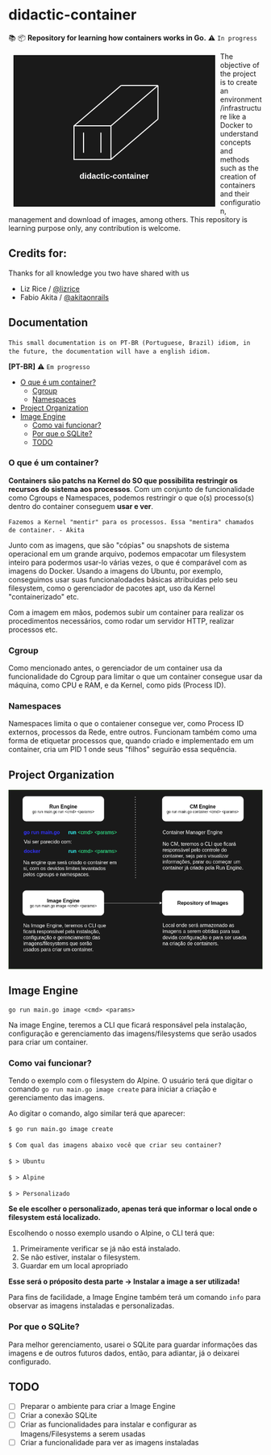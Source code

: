 # didactic-container
📚 📦 **Repository for learning how containers works in Go.** 
⚠️ `In progress`

<img src="https://github.com/realnfcs/didactic-container/blob/main/public/dcont_image.png" alt="container_img" width=400em height=300em align="left" hspace="10" vspace="6">
The objective of the project is to create an environment/infrastructure like a Docker to understand concepts and methods such as the creation of containers and their configuration, management and download of images, among others. This repository is learning purpose only, any contribution is welcome.


## Credits for:

Thanks for all knowledge you two have shared with us

* Liz Rice / [@lizrice](https://github.com/lizrice) 
* Fabio Akita / [@akitaonrails](https://github.com/akitaonrails)

## Documentation

`This small documentation is on PT-BR (Portuguese, Brazil) idiom, in the future, the documentation will have a english idiom.`

**[PT-BR]** ⚠️ `Em progresso`
- [O que é um container?](#o-que-é-um-container)
	- [Cgroup](#cgroup)
	- [Namespaces](#namespaces)
- [Project Organization](#project-organization)
- [Image Engine](#image-engine)
	- [Como vai funcionar?](#como-vai-funcionar)
	- [Por que o SQLite?](#por-que-o-sqlite)
	- [TODO](#todo)


### O que é um container?

**Containers são patchs na Kernel do SO que possibilita restringir os recursos do sistema aos processos**.
Com um conjunto de funcionalidade como Cgroups e Namespaces, podemos restringir o que o(s) processo(s) dentro 
do container conseguem **usar e ver**.

	Fazemos a Kernel "mentir" para os processos. Essa "mentira" chamados de container. - Akita
 
Junto com as imagens, que são "cópias" ou snapshots de sistema operacional em um grande arquivo, podemos empacotar um filesystem 
inteiro para podermos usar-lo várias vezes, o que é comparável com as imagens do Docker. Usando a imagens do Ubuntu, por exemplo,
conseguimos usar suas funcionalodades básicas atribuidas pelo seu filesystem, como o gerenciador de pacotes apt, uso da Kernel 
"containerizado" etc.

Com a imagem em mãos, podemos subir um container para realizar os procedimentos necessários, como rodar um servidor HTTP, realizar
processos etc.

### Cgroup

Como mencionado antes, o gerenciador de um container usa da funcionalidade do Cgroup para limitar o que um container consegue usar
da máquina, como CPU e RAM, e da Kernel, como pids (Process ID).

### Namespaces

Namespaces limita o que o contaiener consegue ver, como Process ID externos, processos da Rede, entre outros. Funcionam também como 
uma forma de etiquetar processos que, quando criado e implementado em um container, cria um PID 1 onde seus "filhos" seguirão essa
sequência.

## Project Organization

<div align="center">
	<img src="https://github.com/realnfcs/didactic-container/blob/main/public/project_infrastructure.png" alt="project_organization" align="center">
</div>

## Image Engine

	go run main.go image <cmd> <params>

Na image Engine, teremos a CLI que ficará responsável pela instalação, configuração e gerenciamento das imagens/filesystems que serão usados para criar um container.

### Como vai funcionar?

Tendo o exemplo com o filesystem do Alpine. O usuário terá que digitar o comando ` go run main.go image create `  para iniciar a criação e gerenciamento das imagens.

Ao digitar o comando, algo similar terá que aparecer:


	$ go run main.go image create
	
	$ Com qual das imagens abaixo você que criar seu container?
	
	$ > Ubuntu
	
	$ > Alpine
	
	$ > Personalizado


**Se ele escolher o personalizado, apenas terá que informar o 
local onde o filesystem está localizado.**

Escolhendo o nosso exemplo usando o Alpine, o CLI terá que: 

1. Primeiramente verificar se já não está instalado.
2. Se não estiver, instalar o filesystem.
3. Guardar em um local apropriado

**Esse será o próposito desta parte -> Instalar a image a ser utilizada!**

Para fins de facilidade, a Image Engine também terá um comando `info` para observar as imagens instaladas e personalizadas.

### Por que o SQLite?

Para melhor gerenciamento, usarei o SQLite para guardar informações das imagens e de outros futuros dados, então, para adiantar, já o deixarei configurado.

## TODO

- [ ] Preparar o ambiente para criar a Image Engine
- [ ] Criar a conexão SQLite
- [ ] Criar as funcionalidades para instalar e configurar as Imagens/Filesystems a serem usadas
- [ ] Criar a funcionalidade para ver as imagens instaladas
